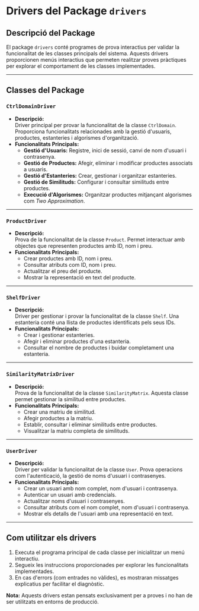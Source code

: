 # Drivers del Package `drivers`

## Descripció del Package
El package `drivers` conté programes de prova interactius per validar la funcionalitat de les classes principals del sistema. Aquests drivers proporcionen menús interactius que permeten realitzar proves pràctiques per explorar el comportament de les classes implementades.  

---

## Classes del Package

### **`CtrlDomainDriver`**
- **Descripció:**  
  Driver principal per provar la funcionalitat de la classe `CtrlDomain`. Proporciona funcionalitats relacionades amb la gestió d'usuaris, productes, estanteries i algorismes d'organització.  
- **Funcionalitats Principals:**  
  - **Gestió d'Usuaris:** Registre, inici de sessió, canvi de nom d'usuari i contrasenya.  
  - **Gestió de Productes:** Afegir, eliminar i modificar productes associats a usuaris.  
  - **Gestió d'Estanteries:** Crear, gestionar i organitzar estanteries.  
  - **Gestió de Similituds:** Configurar i consultar similituds entre productes.  
  - **Execució d'Algorismes:** Organitzar productes mitjançant algorismes com *Two Approximation*.  

---

### **`ProductDriver`**
- **Descripció:**  
  Prova de la funcionalitat de la classe `Product`. Permet interactuar amb objectes que representen productes amb ID, nom i preu.  
- **Funcionalitats Principals:**  
  - Crear productes amb ID, nom i preu.  
  - Consultar atributs com ID, nom i preu.  
  - Actualitzar el preu del producte.  
  - Mostrar la representació en text del producte.  

---

### **`ShelfDriver`**
- **Descripció:**  
  Driver per gestionar i provar la funcionalitat de la classe `Shelf`. Una estanteria conté una llista de productes identificats pels seus IDs.  
- **Funcionalitats Principals:**  
  - Crear i gestionar estanteries.  
  - Afegir i eliminar productes d'una estanteria.  
  - Consultar el nombre de productes i buidar completament una estanteria.  

---

### **`SimilarityMatrixDriver`**
- **Descripció:**  
  Prova de la funcionalitat de la classe `SimilarityMatrix`. Aquesta classe permet gestionar la similitud entre productes.  
- **Funcionalitats Principals:**  
  - Crear una matriu de similitud.  
  - Afegir productes a la matriu.  
  - Establir, consultar i eliminar similituds entre productes.  
  - Visualitzar la matriu completa de similituds.  

---

### **`UserDriver`**
- **Descripció:**  
  Driver per validar la funcionalitat de la classe `User`. Prova operacions com l'autenticació, la gestió de noms d'usuari i contrasenyes.  
- **Funcionalitats Principals:**  
  - Crear un usuari amb nom complet, nom d'usuari i contrasenya.  
  - Autenticar un usuari amb credencials.  
  - Actualitzar noms d'usuari i contrasenyes.  
  - Consultar atributs com el nom complet, nom d'usuari i contrasenya.  
  - Mostrar els detalls de l'usuari amb una representació en text.  

---

## Com utilitzar els drivers
1. Executa el programa principal de cada classe per inicialitzar un menú interactiu.  
2. Segueix les instruccions proporcionades per explorar les funcionalitats implementades.  
3. En cas d'errors (com entrades no vàlides), es mostraran missatges explicatius per facilitar el diagnòstic.  

**Nota:** Aquests drivers estan pensats exclusivament per a proves i no han de ser utilitzats en entorns de producció.  
